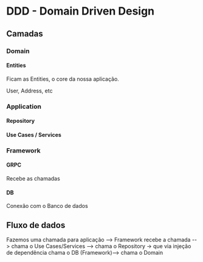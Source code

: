 # DDD - Domain Driven Design

## Camadas

### Domain
#### Entities
Ficam as Entities, o core da nossa aplicação.

User, Address, etc

### Application
#### Repository
#### Use Cases / Services

### Framework
#### GRPC
Recebe as chamadas

#### DB
Conexão com o Banco de dados

## Fluxo de dados

Fazemos uma chamada para aplicação --> Framework recebe a chamada --> chama o Use Cases/Services --> chama o Repository -> que via injeção de dependência chama o DB (Framework)--> chama o Domain
